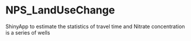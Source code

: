 # NPS_LandUseChange
ShinyApp to estimate the statistics of travel time and Nitrate concentration is a series of wells
